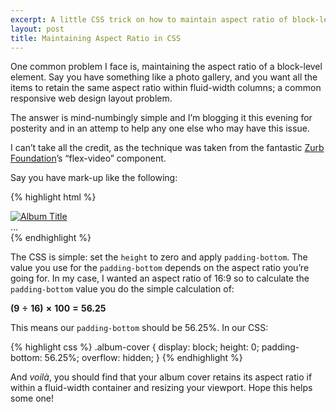 ```yaml
---
excerpt: A little CSS trick on how to maintain aspect ratio of block-level elements in fluid designs.
layout: post
title: Maintaining Aspect Ratio in CSS
---
```

<p class="lead">One common problem I face is, maintaining the aspect ratio of a block-level element.
  Say you have something like a photo gallery, and you want all the items to retain the same aspect ratio within fluid-width columns; a common responsive web design layout problem.</p>

The answer is mind-numbingly simple and I’m blogging it this evening for posterity and in an attemp to help any one else who may have this issue.

I can’t take all the credit, as the technique was taken from the fantastic [Zurb Foundation](http://foundation.zurb.com/)’s “flex-video” component.

Say you have mark-up like the following:

{% highlight html %}
<div class="albums">
  <div class="album">
    <a class="album-cover" href="#">
      <img src="//placehold.it/220x124" alt="Album Title" />
    </a>
  </div>
  …
</div>
{% endhighlight %}

The CSS is simple: set the `height` to zero and apply `padding-bottom`.
The value you use for the `padding-bottom` depends on the aspect ratio you’re going for.
In my case, I wanted an aspect ratio of 16:9 so to calculate the `padding-bottom` value you do the simple calculation of:

<p><strong>(9&#8287;&#247;&#8287;16)&#8287;&times;&#8287;100&#8287;=&#8287;56.25</strong></p>

This means our `padding-bottom` should be 56.25%. In our CSS:

{% highlight css %}
.album-cover {
    display: block;
    height: 0;
    padding-bottom: 56.25%;
    overflow: hidden;
}
{% endhighlight %}

And <i lang="fr">voil&agrave;</i>, you should find that your album cover retains its aspect ratio if within a fluid-width container and resizing your viewport.
Hope this helps some one!
